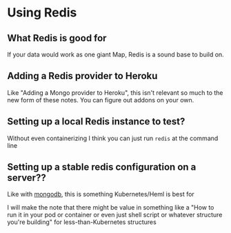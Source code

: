 # Using Redis

## What Redis is good for

If your data would work as one giant Map, Redis is a sound base to build on.

## Adding a Redis provider to Heroku

Like "Adding a Mongo provider to Heroku", this isn't relevant so much to the new form of these notes. You can figure out addons on your own.

## Setting up a local Redis instance to test?

Without even containerizing I think you can just run `redis` at the command line

## Setting up a stable redis configuration on a server??

Like with [mongodb](83dc6af1-2423-4163-af45-9c395c5dc633.md), this is something Kubernetes/Heml is best for

I will make the note that there might be value in something like a "How to run it in your pod or container or even just shell script or whatever structure you're building" for less-than-Kubernetes structures
